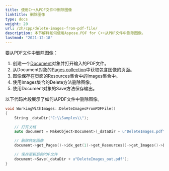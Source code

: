 ```yaml
---
title: 使用C++从PDF文件中删除图像
linktitle: 删除图像
type: docs
weight: 20
url: /zh/cpp/delete-images-from-pdf-file/
description: 本节解释如何使用Aspose.PDF for C++从PDF文件中删除图像。
lastmod: "2021-12-18"
---
```


要从PDF文件中删除图像：

1. 创建一个[Document](https://reference.aspose.com/pdf/cpp/class/aspose.pdf.document)对象并打开输入的PDF文件。
1. 从Document对象的[Pages collection](https://reference.aspose.com/pdf/cpp/class/aspose.pdf.page_collection)中获取包含图像的页面。
1. 图像保存在页面的Resources集合中的Images集合中。
1. 使用Images集合的Delete方法删除图像。
1. 使用Document对象的Save方法保存输出。

以下代码片段展示了如何从PDF文件中删除图像。

```cpp
void WorkingWithImages::DeleteImagesFromPDFFile()
{
    String _dataDir("C:\\Samples\\");

    // 打开文档
    auto document = MakeObject<Document>(_dataDir + u"DeleteImages.pdf");

    // 删除特定图像
    document->get_Pages()->idx_get(1)->get_Resources()->get_Images()->Delete(1);

    // 保存更新后的PDF文件
    document->Save(_dataDir + u"DeleteImages_out.pdf");
}
```
